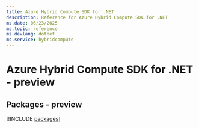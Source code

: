 ```yaml
---
title: Azure Hybrid Compute SDK for .NET
description: Reference for Azure Hybrid Compute SDK for .NET
ms.date: 06/23/2025
ms.topic: reference
ms.devlang: dotnet
ms.service: hybridcompute
---
```

# Azure Hybrid Compute SDK for .NET - preview
## Packages - preview
[!INCLUDE [packages](hybrid-compute-index.md)]